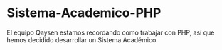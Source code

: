Sistema-Academico-PHP
=====================

El equipo Qaysen estamos recordando como trabajar con PHP, así que hemos decidido desarrollar un Sistema Académico.